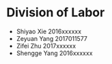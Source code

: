 # Division of Labor

- Shiyao Xie 2016xxxxxx
- Zeyuan Yang 2017011577
- Zifei Zhu 2017xxxxxx
- Shengge Yang 2016xxxxxx